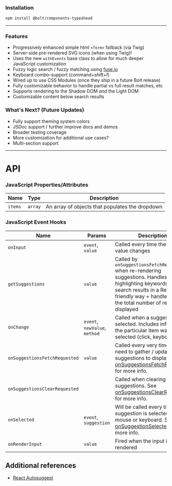 ### Installation
```sh
npm install @bolt/components-typeahead
```

<hr>

### Features
- Progressively enhanced simple html `<form>` fallback (via Twig)
- Server-side pre-rendered SVG icons (when using Twig)!
- Uses the new `withEvents` base class to allow for much deeper JavaScript customization
- Fuzzy logic search / fuzzy matching using [fuse.io](https://fusejs.io/)
- Keyboard combo-support (command+shift+f)
- Wired up to use CSS Modules (once they ship in a future Bolt release)
- Fully customizable behavior to handle partial vs full result matches, etc 
- Supports rendering to the Shadow DOM _and_ the Light DOM
- Customizable content below search results

### What's Next? (Future Updates)
- Fully support theming system colors
- JSDoc support / further improve docs and demos
- Broader testing coverage
- More customization for additional use cases?
- Multi-section support

<hr>

# API

### JavaScript Properties/Attributes

| Name                | Type                  | Description
| ------------------- | --------------------- |------------
| `items`             | `array`               | An array of objects that populates the dropdown


<!-- ### Methods ()
> Note: these aren't fully wired up for MVP so your milage will vary!
| Name     | Description
| -------- | -------------
| `toggleSearch() => void`   | Toggle search open / closed
| `openSearch() => void` | Forces the dropdown to open + focuses in on the search input
| `closeSearch() => void` | Manually closes the Typeahead dropdown
| `clearSearch() => void` | Clears any text entered into the search input. -->


### JavaScript Event Hooks

| Name                           | Params                | Description
| ------------------------------ | --------------------- | -----------
| `onInput`                      | `event`, <br> `value`  | Called every time the input value changes
| `getSuggestions`               | `value`               | Called by `onSuggestionsFetchRequested` when re-rendering suggestions. Handles highlighting keywords in the search results in a React-friendly way + handles limiting the total number of results displayed
| `onChange`                     | `event`, <br> `newValue`, `method` | Called when a suggestion is selected. Includes info on how the particular item was selected (click, keyboard, etc)
| `onSuggestionsFetchRequested`  | `value`                  | Called every very time you need to gather / update suggestions to display. See [onSuggestionsFetchRequested](https://github.com/moroshko/react-autosuggest#onsuggestionsfetchrequested-required) for more info.
| `onSuggestionsClearRequested`  |                        | Called when clearing suggestions. See [onSuggestionsClearRequested](https://github.com/moroshko/react-autosuggest#onsuggestionsclearrequested-required-unless-alwaysrendersuggestionstrue) for more info.
| `onSelected`                   | `event`, <br> `suggestion` | Will be called every time suggestion is selected via mouse or keyboard. See [onSuggestionSelected](https://github.com/moroshko/react-autosuggest#onsuggestionsfetchrequested-required) for more info.
| `onRenderInput`                | `value`                  | Fired when the input is being rendered


## Additional references
- [React Autosuggest](http://react-autosuggest.js.org/)